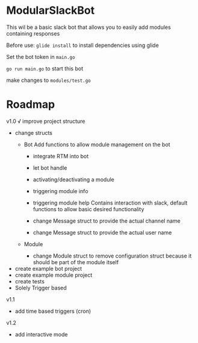 # ModularSlackBot
This wil be a basic slack bot that allows you to easily add modules containing responses

Before use:
`glide install` to install dependencies using glide

Set the bot token in `main.go`

`go run main.go` to start this bot

make changes to `modules/test.go`

# Roadmap
v1.0
√ improve project structure
- change structs
    - Bot
        Add functions to allow module management on the bot
        - integrate RTM into bot
        - let bot handle 
        - activating/deactivating a module
        - triggering module info
        - triggering module help
        Contains interaction with slack, default functions to allow basic desired functionality

        - change Message struct to provide the actual channel name
        - change Message struct to provide the actual user name

    - Module
        - change Module struct to remove configuration struct because it should be part of the module itself
- create example bot project
- create example module project
- create tests
- Solely Trigger based

v1.1
- add time based triggers (cron)

v1.2
- add interactive mode